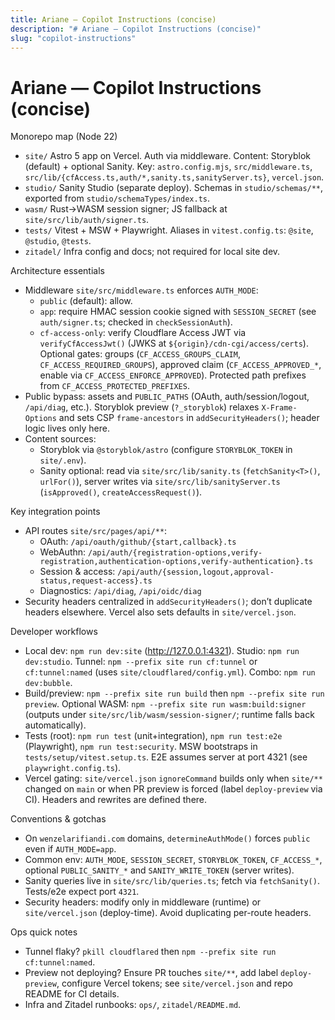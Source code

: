 ```yaml
---
title: Ariane — Copilot Instructions (concise)
description: "# Ariane — Copilot Instructions (concise)"
slug: "copilot-instructions"
---
```










# Ariane — Copilot Instructions (concise)

Monorepo map (Node 22)

- `site/` Astro 5 app on Vercel. Auth via middleware. Content: Storyblok (default) + optional Sanity. Key: `astro.config.mjs`, `src/middleware.ts`, `src/lib/{cfAccess.ts,auth/*,sanity.ts,sanityServer.ts}`, `vercel.json`.
- `studio/` Sanity Studio (separate deploy). Schemas in `studio/schemas/**`, exported from `studio/schemaTypes/index.ts`.
- `wasm/` Rust→WASM session signer; JS fallback at `site/src/lib/auth/signer.ts`.
- `tests/` Vitest + MSW + Playwright. Aliases in `vitest.config.ts`: `@site`, `@studio`, `@tests`.
- `zitadel/` Infra config and docs; not required for local site dev.

Architecture essentials

- Middleware `site/src/middleware.ts` enforces `AUTH_MODE`:
  - `public` (default): allow.
  - `app`: require HMAC session cookie signed with `SESSION_SECRET` (see `auth/signer.ts`; checked in `checkSessionAuth`).
  - `cf-access-only`: verify Cloudflare Access JWT via `verifyCfAccessJwt()` (JWKS at `${origin}/cdn-cgi/access/certs`). Optional gates: groups (`CF_ACCESS_GROUPS_CLAIM`, `CF_ACCESS_REQUIRED_GROUPS`), approved claim (`CF_ACCESS_APPROVED_*`, enable via `CF_ACCESS_ENFORCE_APPROVED`). Protected path prefixes from `CF_ACCESS_PROTECTED_PREFIXES`.
- Public bypass: assets and `PUBLIC_PATHS` (OAuth, auth/session/logout, `/api/diag`, etc.). Storyblok preview (`?_storyblok`) relaxes `X-Frame-Options` and sets CSP `frame-ancestors` in `addSecurityHeaders()`; header logic lives only here.
- Content sources:
  - Storyblok via `@storyblok/astro` (configure `STORYBLOK_TOKEN` in `site/.env`).
  - Sanity optional: read via `site/src/lib/sanity.ts` (`fetchSanity<T>()`, `urlFor()`), server writes via `site/src/lib/sanityServer.ts` (`isApproved()`, `createAccessRequest()`).

Key integration points

- API routes `site/src/pages/api/**`:
  - OAuth: `/api/oauth/github/{start,callback}.ts`
  - WebAuthn: `/api/auth/{registration-options,verify-registration,authentication-options,verify-authentication}.ts`
  - Session & access: `/api/auth/{session,logout,approval-status,request-access}.ts`
  - Diagnostics: `/api/diag`, `/api/oidc/diag`
- Security headers centralized in `addSecurityHeaders()`; don’t duplicate headers elsewhere. Vercel also sets defaults in `site/vercel.json`.

Developer workflows

- Local dev: `npm run dev:site` (http://127.0.0.1:4321). Studio: `npm run dev:studio`. Tunnel: `npm --prefix site run cf:tunnel` or `cf:tunnel:named` (uses `site/cloudflared/config.yml`). Combo: `npm run dev:bubble`.
- Build/preview: `npm --prefix site run build` then `npm --prefix site run preview`. Optional WASM: `npm --prefix site run wasm:build:signer` (outputs under `site/src/lib/wasm/session-signer/`; runtime falls back automatically).
- Tests (root): `npm run test` (unit+integration), `npm run test:e2e` (Playwright), `npm run test:security`. MSW bootstraps in `tests/setup/vitest.setup.ts`. E2E assumes server at port 4321 (see `playwright.config.ts`).
- Vercel gating: `site/vercel.json` `ignoreCommand` builds only when `site/**` changed on `main` or when PR preview is forced (label `deploy-preview` via CI). Headers and rewrites are defined there.

Conventions & gotchas

- On `wenzelarifiandi.com` domains, `determineAuthMode()` forces `public` even if `AUTH_MODE=app`.
- Common env: `AUTH_MODE`, `SESSION_SECRET`, `STORYBLOK_TOKEN`, `CF_ACCESS_*`, optional `PUBLIC_SANITY_*` and `SANITY_WRITE_TOKEN` (server writes).
- Sanity queries live in `site/src/lib/queries.ts`; fetch via `fetchSanity()`. Tests/e2e expect port `4321`.
- Security headers: modify only in middleware (runtime) or `site/vercel.json` (deploy-time). Avoid duplicating per-route headers.

Ops quick notes

- Tunnel flaky? `pkill cloudflared` then `npm --prefix site run cf:tunnel:named`.
- Preview not deploying? Ensure PR touches `site/**`, add label `deploy-preview`, configure Vercel tokens; see `site/vercel.json` and repo README for CI details.
- Infra and Zitadel runbooks: `ops/`, `zitadel/README.md`.
